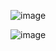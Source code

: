 
![image](https://github.com/tandat27/tandat27/assets/167153827/d75b4f53-b8be-426a-9bd8-8520c1564013)

![image](https://github.com/tandat27/tandat27/assets/167153827/e09df25e-d016-4832-a685-3ce2174599d4)

